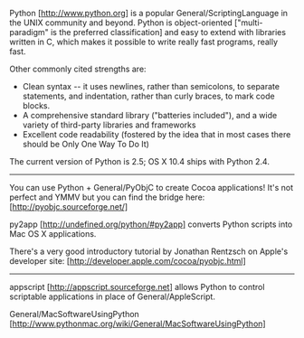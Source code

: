 

Python [http://www.python.org] is a popular General/ScriptingLanguage in the UNIX community and beyond. Python is object-oriented ["multi-paradigm" is the preferred classification] and easy to extend with libraries written in C, which makes it possible to write really fast programs, really fast.

Other commonly cited strengths are:


* Clean syntax -- it uses newlines, rather than semicolons, to separate statements, and indentation, rather than curly braces, to mark code blocks.
* A comprehensive standard library ("batteries included"), and a wide variety of third-party libraries and frameworks
* Excellent code readability (fostered by the idea that in most cases there should be Only One Way To Do It)


The current version of Python is 2.5; OS X 10.4 ships with Python 2.4.

----

You can use Python + General/PyObjC to create Cocoa applications! It's not perfect and YMMV but you can find the bridge here: [http://pyobjc.sourceforge.net/]

py2app [http://undefined.org/python/#py2app] converts Python scripts into Mac OS X applications.

There's a very good introductory tutorial by Jonathan Rentzsch on Apple's developer site: [http://developer.apple.com/cocoa/pyobjc.html]

----

appscript [http://appscript.sourceforge.net] allows Python to control scriptable applications in place of General/AppleScript.

General/MacSoftwareUsingPython [http://www.pythonmac.org/wiki/General/MacSoftwareUsingPython]
